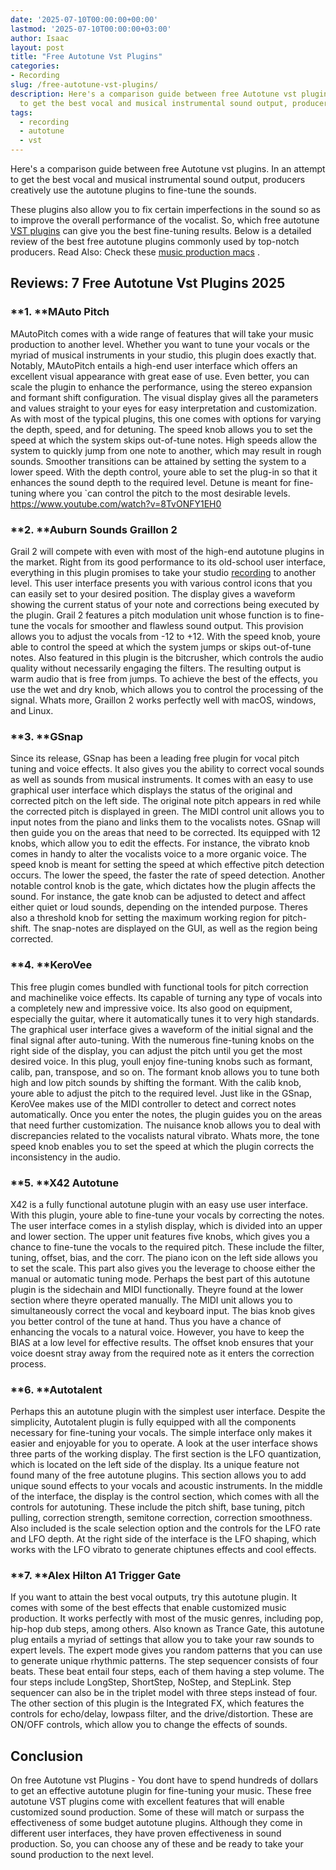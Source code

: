 ```yaml
---
date: '2025-07-10T00:00:00+00:00'
lastmod: '2025-07-10T00:00:00+03:00'
author: Isaac
layout: post
title: "Free Autotune Vst Plugins"
categories:
- Recording
slug: /free-autotune-vst-plugins/
description: Here's a comparison guide between free Autotune vst plugins. In an attempt
  to get the best vocal and musical instrumental sound output, producers creativel...
tags: 
  - recording
  - autotune
  - vst
---
```

Here's a comparison guide between free Autotune vst plugins. In an attempt to get the best vocal and musical instrumental sound output, producers creatively use the autotune plugins to fine-tune the sounds.

These plugins also allow you to fix certain imperfections in the sound so as to improve the overall performance of the vocalist.
So, which free autotune
[VST plugins](http://cseweb.ucsd.edu/~little/vst-plugins/)
can give you the best fine-tuning results.
Below is a detailed review of the best free autotune plugins commonly used by top-notch producers. Read Also: Check these
[music production macs](https://pestpolicy.com/best-mac-for-music-production/)
.
## **Reviews: 7 Free Autotune Vst Plugins 2025**
### **1. ****MAuto Pitch**
MAutoPitch comes with a wide range of features that will take your music production to another level. Whether you want to tune your vocals or the myriad of musical instruments in your studio, this plugin does exactly that.
Notably, MAutoPitch entails a high-end user interface which offers an excellent visual appearance with great ease of use. Even better, you can scale the plugin to enhance the performance, using the stereo expansion and formant shift configuration.
The visual display gives all the parameters and values straight to your eyes for easy interpretation and customization. As with most of the typical plugins, this one comes with options for varying the depth, speed, and for detuning.
The speed knob allows you to set the speed at which the system skips out-of-tune notes. High speeds allow the system to quickly jump from one note to another, which may result in rough sounds. Smoother transitions can be attained by setting the system to a lower speed.
With the depth control, youre able to set the plug-in so that it enhances the sound depth to the required level. Detune is meant for fine-tuning where you `can control the pitch to the most desirable levels.
https://www.youtube.com/watch?v=8TvONFY1EH0
### **2. ****Auburn Sounds Graillon 2**
Grail 2 will compete with even with most of the high-end autotune plugins in the market. Right from its good performance to its old-school user interface, everything in this plugin promises to take your studio [recording](/posts/best-belt-sander-for-deck/) to another level.
This user interface presents you with various control icons that you can easily set to your desired position. The display gives a waveform showing the current status of your note and corrections being executed by the plugin.
Grail 2 features a pitch modulation unit whose function is to fine-tune the vocals for smoother and flawless sound output. This provision allows you to adjust the vocals from -12 to +12. With the speed knob, youre able to control the speed at which the system jumps or skips out-of-tune notes.
Also featured in this plugin is the bitcrusher, which controls the audio quality without necessarily engaging the filters. The resulting output is warm audio that is free from jumps.
To achieve the best of the effects, you use the wet and dry knob, which allows you to control the processing of the signal.
Whats more, Graillon 2 works perfectly well with macOS, windows, and Linux.
### **3. ****GSnap**
Since its release, GSnap has been a leading free plugin for vocal pitch tuning and voice effects. It also gives you the ability to correct vocal sounds as well as sounds from musical instruments.
It comes with an easy to use graphical user interface which displays the status of the original and corrected pitch on the left side. The original note pitch appears in red while the corrected pitch is displayed in green.
The MIDI control unit allows you to input notes from the piano and links them to the vocalists notes. GSnap will then guide you on the areas that need to be corrected.
Its equipped with 12 knobs, which allow you to edit the effects. For instance, the vibrato knob comes in handy to alter the vocalists voice to a more organic voice. The speed knob is meant for setting the speed at which effective pitch detection occurs. The lower the speed, the faster the rate of speed detection.
Another notable control knob is the gate, which dictates how the plugin affects the sound. For instance, the gate knob can be adjusted to detect and affect either quiet or loud sounds, depending on the intended purpose.
Theres also a threshold knob for setting the maximum working region for pitch-shift. The snap-notes are displayed on the GUI, as well as the region being corrected.
### **4. ****KeroVee**
This free plugin comes bundled with functional tools for pitch correction and machinelike voice effects. Its capable of turning any type of vocals into a completely new and impressive voice. Its also good on equipment, especially the guitar, where it automatically tunes it to very high standards.
The graphical user interface gives a waveform of the initial signal and the final signal after auto-tuning. With the numerous fine-tuning knobs on the right side of the display, you can adjust the pitch until you get the most desired voice.
In this plug, youll enjoy fine-tuning knobs such as formant, calib, pan, transpose, and so on. The formant knob allows you to tune both high and low pitch sounds by shifting the formant. With the calib knob, youre able to adjust the pitch to the required level.
Just like in the GSnap, KeroVee makes use of the MIDI controller to detect and correct notes automatically. Once you enter the notes, the plugin guides you on the areas that need further customization.
The nuisance knob allows you to deal with discrepancies related to the vocalists natural vibrato. Whats more, the tone speed knob enables you to set the speed at which the plugin corrects the inconsistency in the audio.
### **5. ****X42 Autotune**
X42 is a fully functional autotune plugin with an easy use user interface. With this plugin, youre able to fine-tune your vocals by correcting the notes. The user interface comes in a stylish display, which is divided into an upper and lower section.
The upper unit features five knobs, which gives you a chance to fine-tune the vocals to the required pitch. These include the filter, tuning, offset, bias, and the corr. The piano icon on the left side allows you to set the scale. This part also gives you the leverage to choose either the manual or automatic tuning mode.
Perhaps the best part of this autotune plugin is the sidechain and MIDI functionally. Theyre found at the lower section where theyre operated manually. The MIDI unit allows you to simultaneously correct the vocal and keyboard input.
The bias knob gives you better control of the tune at hand. Thus you have a chance of enhancing the vocals to a natural voice. However, you have to keep the BIAS at a low level for effective results.
The offset knob ensures that your voice doesnt stray away from the required note as it enters the correction process.
### **6. ****Autotalent**
Perhaps this an autotune plugin with the simplest user interface. Despite the simplicity, Autotalent plugin is fully equipped with all the components necessary for fine-tuning your vocals. The simple interface only makes it easier and enjoyable for you to operate.
A look at the user interface shows three parts of the working display. The first section is the LFO quantization, which is located on the left side of the display. Its a unique feature not found many of the free autotune plugins. This section allows you to add unique sound effects to your vocals and acoustic instruments.
In the middle of the interface, the display is the control section, which comes with all the controls for autotuning. These include the pitch shift, base tuning, pitch pulling, correction strength, semitone correction, correction smoothness.
Also included is the scale selection option and the controls for the LFO rate and LFO depth.
At the right side of the interface is the LFO shaping, which works with the LFO vibrato to generate chiptunes effects and cool effects.
### **7. ****Alex Hilton A1 Trigger Gate**
If you want to attain the best vocal outputs, try this autotune plugin. It comes with some of the best effects that enable customized music production. It works perfectly with most of the music genres, including pop, hip-hop dub steps, among others.
Also known as Trance Gate, this autotune plug entails a myriad of settings that allow you to take your raw sounds to expert levels. The expert mode gives you random patterns that you can use to generate unique rhythmic patterns.
The step sequencer consists of four beats. These beat entail four steps, each of them having a step volume. The four steps include LongStep, ShortStep, NoStep, and StepLink. Step sequencer can also be in the triplet model with three steps instead of four.
The other section of this plugin is the Integrated FX, which features the controls for echo/delay, lowpass filter, and the drive/distortion. These are ON/OFF controls, which allow you to change the effects of sounds.
## **Conclusion**
On free Autotune vst Plugins - You dont have to spend hundreds of dollars to get an effective autotune plugin for fine-tuning your music. These free autotune VST plugins come with excellent features that will enable customized sound production. Some of these will match or surpass the effectiveness of some budget autotune plugins.
Although they come in different user interfaces, they have proven effectiveness in sound production. So, you can choose any of these and be ready to take your sound production to the next level.
